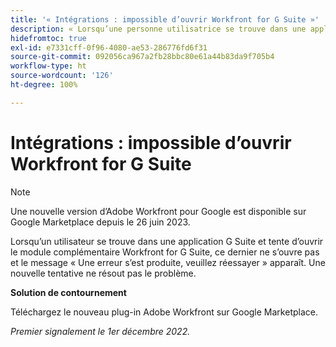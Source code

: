 ```yaml
---
title: '« Intégrations : impossible d’ouvrir Workfront for G Suite »'
description: « Lorsqu’une personne utilisatrice se trouve dans une application G Suite et tente d’ouvrir le module complémentaire Workfront for G Suite, ce dernier ne s’ouvre pas et le message « Une erreur s’est produite. Réessayez » apparaît. Une nouvelle tentative ne résout pas le problème.  »
hidefromtoc: true
exl-id: e7331cff-0f96-4080-ae53-286776fd6f31
source-git-commit: 092056ca967a2fb28bbc80e61a44b83da9f705b4
workflow-type: ht
source-wordcount: '126'
ht-degree: 100%

---
```


# Intégrations : impossible d’ouvrir Workfront for G Suite

<!--Converted to Story-->

>[!NOTE]
>
>Une nouvelle version d’Adobe Workfront pour Google est disponible sur Google Marketplace depuis le 26 juin 2023.

Lorsqu’un utilisateur se trouve dans une application G Suite et tente d’ouvrir le module complémentaire Workfront for G Suite, ce dernier ne s’ouvre pas et le message « Une erreur s’est produite, veuillez réessayer » apparaît. Une nouvelle tentative ne résout pas le problème.

**Solution de contournement**

Téléchargez le nouveau plug-in Adobe Workfront sur Google Marketplace.

_Premier signalement le 1er décembre 2022._
